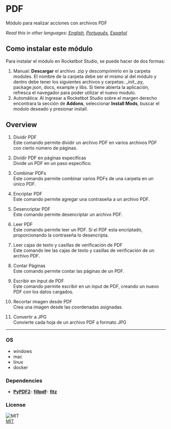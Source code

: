 # PDF
  
Módulo para realizar acciones con archivos PDF  

*Read this in other languages: [English](README.md), [Português](README.pr.md), [Español](README.es.md)*

## Como instalar este módulo
  
Para instalar el módulo en Rocketbot Studio, se puede hacer de dos formas:
1. Manual: __Descargar__ el archivo .zip y descomprimirlo en la carpeta modules. El nombre de la carpeta debe ser el mismo al del módulo y dentro debe tener los siguientes archivos y carpetas: \__init__.py, package.json, docs, example y libs. Si tiene abierta la aplicación, refresca el navegador para poder utilizar el nuevo modulo.
2. Automática: Al ingresar a Rocketbot Studio sobre el margen derecho encontrara la sección de **Addons**, seleccionar **Install Mods**, buscar el modulo deseado y presionar install.  


## Overview


1. Dividir PDF  
Este comando permite dividir un archivo PDF en varios archivos PDF con cierto número de páginas.

2. Dividir PDF en páginas específicas  
Divide un PDF en un paso específico.

3. Combinar PDFs  
Este comando permite combinar varios PDFs de una carpeta en un único PDF.

4. Encriptar PDF  
Este comando permite agregar una contraseña a un archivo PDF.

5. Desencriptar PDF  
Este comando permite desencriptar un archivo PDF.

6. Leer PDF  
Este comando permite leer un PDF. Si el PDF esta encriptado, proporcionando la contraseña lo desencripta.

7. Leer cajas de texto y casillas de verificación de PDF  
Este comando lee las cajas de texto y casillas de verificación de un archivo PDF.

8. Contar Páginas  
Este comando permite contar las páginas de un PDF.

9. Escribir en input de PDF  
Este comando permite escribir en un input de PDF, creando un nuevo PDF con los datos cargados.

10. Recortar imagen desde PDF  
Crea una imagen desde las coordenadas asignadas.

11. Convertir a JPG  
Convierte cada hoja de un archivo PDF a formato JPG





----
### OS

- windows
- mac
- linux
- docker

### Dependencies
- [**PyPDF2**](https://pypi.org/project/PyPDF2/)- [**fillpdf**](https://pypi.org/project/fillpdf/)- [**fitz**](https://pypi.org/project/fitz/)
### License
  
![MIT](https://camo.githubusercontent.com/107590fac8cbd65071396bb4d04040f76cde5bde/687474703a2f2f696d672e736869656c64732e696f2f3a6c6963656e73652d6d69742d626c75652e7376673f7374796c653d666c61742d737175617265)  
[MIT](http://opensource.org/licenses/mit-license.ph)